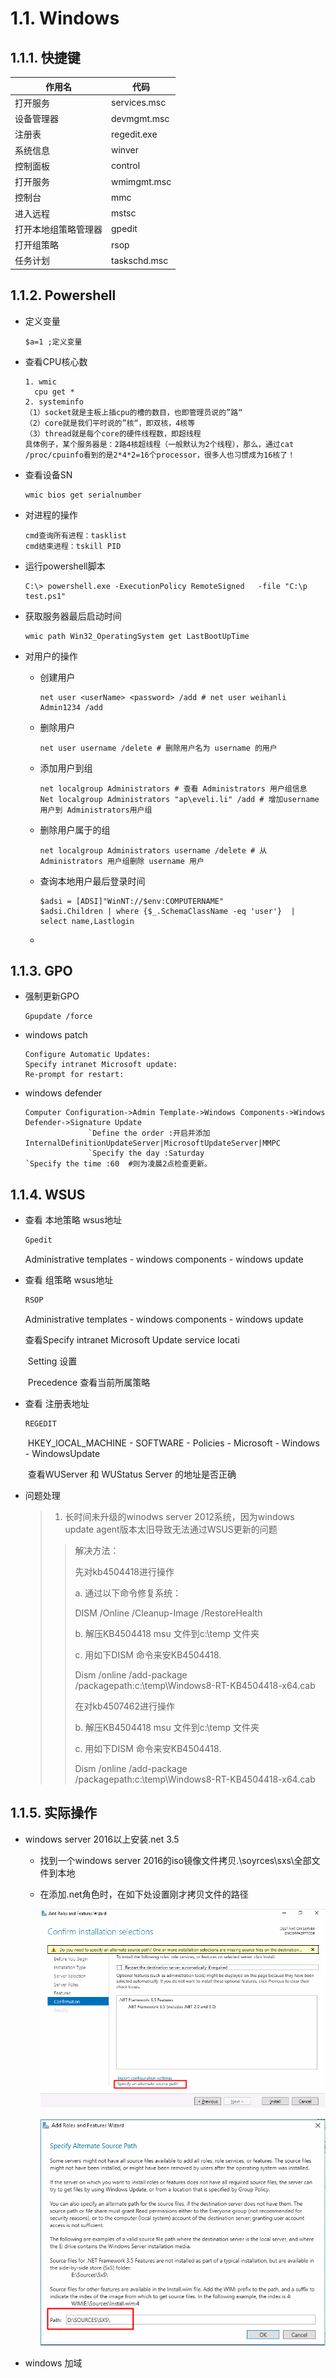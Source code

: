 # 1.1. Windows  



## 1.1.1. 快捷键  

| 作用名               | 代码         |
| -------------------- | ------------ |
| 打开服务             | services.msc |
| 设备管理器           | devmgmt.msc  |
| 注册表               | regedit.exe  |
| 系统信息             | winver       |
| 控制面板             | control      |
| 打开服务             | wmimgmt.msc  |
| 控制台               | mmc          |
| 进入远程             | mstsc        |
| 打开本地组策略管理器 | gpedit       |
| 打开组策略           | rsop         |
| 任务计划             | taskschd.msc |



## 1.1.2. Powershell  

- 定义变量

  ```
  $a=1 ;定义变量
  ```

- 查看CPU核心数

  ```
  1. wmic
  	cpu get *
  2. systeminfo
  （1）socket就是主板上插cpu的槽的数目，也即管理员说的”路“
  （2）core就是我们平时说的”核“，即双核，4核等
  （3）thread就是每个core的硬件线程数，即超线程
  具体例子，某个服务器是：2路4核超线程（一般默认为2个线程），那么，通过cat /proc/cpuinfo看到的是2*4*2=16个processor，很多人也习惯成为16核了！
  ```

- 查看设备SN

  ```
  wmic bios get serialnumber
  ```

- 对进程的操作

  ```
  cmd查询所有进程：tasklist
  cmd结束进程：tskill PID
  ```

- 运行powershell脚本

  ```
  C:\> powershell.exe -ExecutionPolicy RemoteSigned   -file "C:\p test.ps1"
  ```

- 获取服务器最后启动时间

  ```
  wmic path Win32_OperatingSystem get LastBootUpTime
  ```

- 对用户的操作

  - 创建用户

    ```
    net user <userName> <password> /add # net user weihanli Admin1234 /add
    ```
    
  - 删除用户

    ```
    net user username /delete # 删除用户名为 username 的用户
    ```

  - 添加用户到组
    
    ```
    net localgroup Administrators # 查看 Administrators 用户组信息
    Net localgroup Administrators "ap\eveli.li" /add # 增加username用户到 Administrators用户组
    ```
    
  - 删除用户属于的组
    
    ```
    net localgroup Administrators username /delete # 从 Administrators 用户组删除 username 用户
    ```
    
  - 查询本地用户最后登录时间
    
    ```
    $adsi = [ADSI]"WinNT://$env:COMPUTERNAME"
    $adsi.Children | where {$_.SchemaClassName -eq 'user'}  | select name,Lastlogin
    ```
    
    
    
  - 



## 1.1.3. GPO  

- 强制更新GPO

  ```
  Gpupdate /force
  ```

- windows patch

  ```
  Configure Automatic Updates: 
  Specify intranet Microsoft update:
  Re-prompt for restart:
  ```

- windows defender

  ```
  Computer Configuration->Admin Template->Windows Components->Windows Defender->Signature Update
  				`Define the order :开启并添加InternalDefinitionUpdateServer|MicrosoftUpdateServer|MMPC
  				`Specify the day :Saturday
  `Specify the time :60  #则为凌晨2点检查更新。
  ```

  

## 1.1.4. WSUS  

- 查看 本地策略 wsus地址

  ```powershell
  Gpedit
  ```

  Administrative templates - windows components - windows update

- 查看 组策略 wsus地址

  ```powershell
  RSOP
  ```

  Administrative templates - windows components - windows update

  查看Specify intranet Microsoft Update service locati

  ​	Setting 设置

  ​	Precedence 查看当前所属策略

- 查看 注册表地址

  ```POWERSHELL
  REGEDIT
  ```

  ​	 HKEY_lOCAL_MACHINE - SOFTWARE - Policies - Microsoft - Windows - WindowsUpdate

  ​	查看WUServer 和 WUStatus Server 的地址是否正确

- 问题处理

  > 1. 长时间未升级的winodws server 2012系统，因为windows update agent版本太旧导致无法通过WSUS更新的问题
  >
  > > 解决方法：
  > >
  > >  先对kb4504418进行操作
  > >
  > >  a. 通过以下命令修复系统： 
  > >
  > > DISM /Online /Cleanup-Image /RestoreHealth
  > >
  > > b. 解压KB4504418 msu 文件到c:\temp 文件夹
  > >
  > > c. 用如下DISM 命令来安KB4504418. 
  > >
  > > Dism /online /add-package /packagepath:c:\temp\Windows8-RT-KB4504418-x64.cab
  > >
  > >  
  > >
  > > 在对kb4507462进行操作
  > >
  > > b. 解压KB4504418 msu 文件到c:\temp 文件夹
  > >
  > > c. 用如下DISM 命令来安KB4504418. 
  > >
  > > Dism /online /add-package /packagepath:c:\temp\Windows8-RT-KB4504418-x64.cab
  > >
  >



## 1.1.5. 实际操作  

- windows server 2016以上安装.net 3.5

  - 找到一个windows server 2016的iso镜像文件拷贝.\soyrces\sxs\全部文件到本地

  - 在添加.net角色时，在如下处设置刚才拷贝文件的路径

    ![net3.5-1](..\images\NET3.5-1.png)

    ![net3.5-1](..\images\NET3.5-2.png)

- windows 加域

